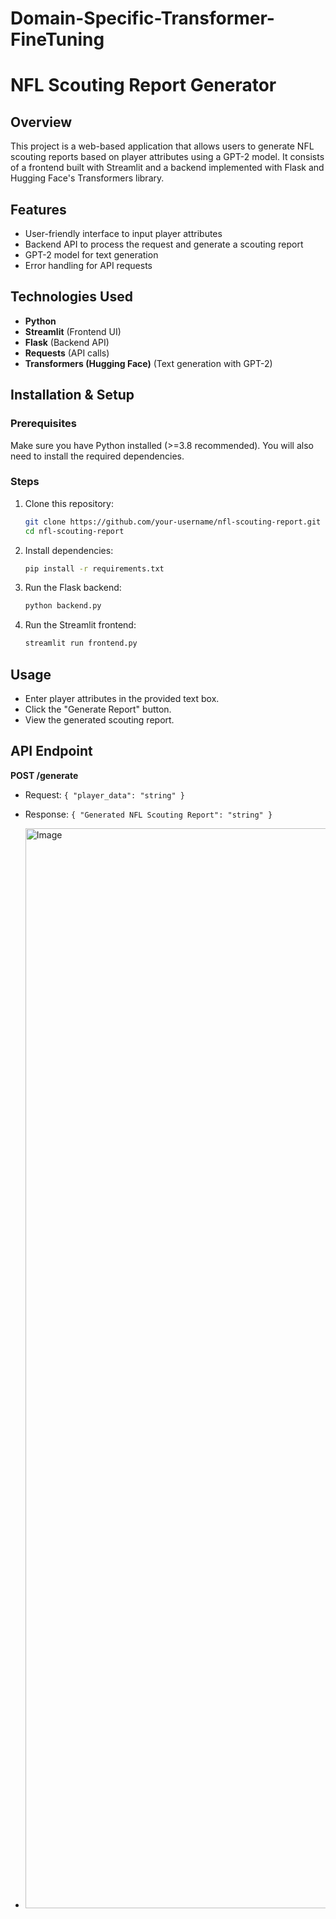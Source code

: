 # Domain-Specific-Transformer-FineTuning

# NFL Scouting Report Generator

## Overview

This project is a web-based application that allows users to generate NFL scouting reports based on player attributes using a GPT-2 model. It consists of a frontend built with Streamlit and a backend implemented with Flask and Hugging Face's Transformers library.

## Features

- User-friendly interface to input player attributes
- Backend API to process the request and generate a scouting report
- GPT-2 model for text generation
- Error handling for API requests

## Technologies Used

- **Python**
- **Streamlit** (Frontend UI)
- **Flask** (Backend API)
- **Requests** (API calls)
- **Transformers (Hugging Face)** (Text generation with GPT-2)

## Installation & Setup

### Prerequisites

Make sure you have Python installed (>=3.8 recommended). You will also need to install the required dependencies.

### Steps

1. Clone this repository:

   ```bash
   git clone https://github.com/your-username/nfl-scouting-report.git
   cd nfl-scouting-report
   ```

2. Install dependencies:

   ```bash
   pip install -r requirements.txt
   ```

3. Run the Flask backend:

   ```bash
   python backend.py
   ```

4. Run the Streamlit frontend:

   ```bash
   streamlit run frontend.py
   ```

## Usage

- Enter player attributes in the provided text box.
- Click the "Generate Report" button.
- View the generated scouting report.

## API Endpoint

**POST /generate**

- Request: `{ "player_data": "string" }`
- Response: `{ "Generated NFL Scouting Report": "string" }`

- <img width="1728" alt="Image" src="https://github.com/user-attachments/assets/a13b8ab9-31f1-4875-8424-c8b6c168a578" />

